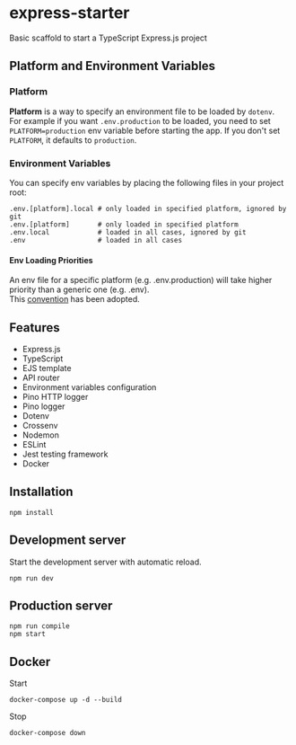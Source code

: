 # express-starter

Basic scaffold to start a TypeScript Express.js project

## Platform and Environment Variables

### Platform

**Platform** is a way to specify an environment file to be loaded by `dotenv`.  
For example if you want `.env.production` to be loaded, you need to set `PLATFORM=production` env variable before starting the app. If you don't set `PLATFORM`, it defaults to `production`.

### Environment Variables

You can specify env variables by placing the following files in your project root:

```shell
.env.[platform].local # only loaded in specified platform, ignored by git
.env.[platform]       # only loaded in specified platform
.env.local            # loaded in all cases, ignored by git
.env                  # loaded in all cases
```

#### Env Loading Priorities

An env file for a specific platform (e.g. .env.production) will take higher priority than a generic one (e.g. .env).  
This [convention](https://github.com/bkeepers/dotenv#what-other-env-files-can-i-use) has been adopted.

## Features

- Express.js
- TypeScript
- EJS template
- API router
- Environment variables configuration
- Pino HTTP logger
- Pino logger
- Dotenv
- Crossenv
- Nodemon
- ESLint
- Jest testing framework
- Docker

## Installation

```shell
npm install
```

## Development server

Start the development server with automatic reload.

```shell
npm run dev
```

## Production server

```shell
npm run compile
npm start
```

## Docker

Start

```shell
docker-compose up -d --build
```

Stop

```shell
docker-compose down
```
